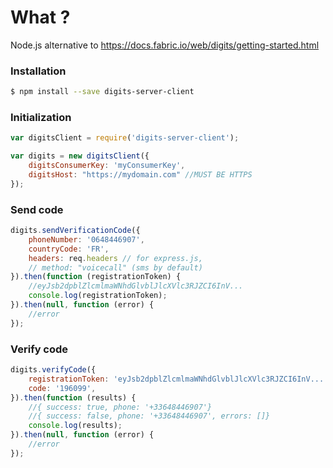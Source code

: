 # What ?
Node.js alternative to https://docs.fabric.io/web/digits/getting-started.html

### Installation

```sh
$ npm install --save digits-server-client
```

### Initialization
```js
var digitsClient = require('digits-server-client');

var digits = new digitsClient({
	digitsConsumerKey: 'myConsumerKey',
	digitsHost: "https://mydomain.com" //MUST BE HTTPS
});
```


### Send code
```js
digits.sendVerificationCode({
	phoneNumber: '0648446907',
	countryCode: 'FR',
	headers: req.headers // for express.js,
	// method: "voicecall" (sms by default)
}).then(function (registrationToken) {
	//eyJsb2dpblZlcmlmaWNhdGlvblJlcXVlc3RJZCI6InV...
	console.log(registrationToken);
}).then(null, function (error) {
	//error
});
```

### Verify code
```js
digits.verifyCode({
	registrationToken: 'eyJsb2dpblZlcmlmaWNhdGlvblJlcXVlc3RJZCI6InV...',
	code: '196099',
}).then(function (results) {
	//{ success: true, phone: '+33648446907'}
	//{ success: false, phone: '+33648446907', errors: []}
	console.log(results);
}).then(null, function (error) {
	//error
});
```
